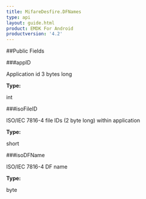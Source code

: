 ```yaml
---
title: MifareDesfire.DFNames
type: api
layout: guide.html
product: EMDK For Android
productversion: '4.2'
---
```





##Public Fields

###appID

Application id 3 bytes long

**Type:**

int

###isoFileID

ISO/IEC 7816-4 file IDs (2 byte long) within application

**Type:**

short

###isoDFName

ISO/IEC 7816-4 DF name

**Type:**

byte

